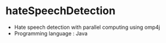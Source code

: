 # hateSpeechDetection
- Hate speech detection with parallel computing using omp4j
- Programming language : Java
